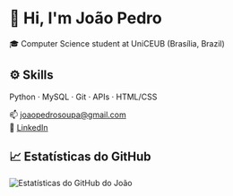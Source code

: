 # 👋 Hi, I'm João Pedro

🎓 Computer Science student at UniCEUB (Brasília, Brazil) 

## ⚙️ Skills

Python · MySQL · Git · APIs · HTML/CSS

📫 joaopedrosoupa@gmail.com  
🔗 [LinkedIn](https://www.linkedin.com/in/joão-pedro-souza-passos-a28508350/)

## 📈 Estatísticas do GitHub

![Estatísticas do GitHub do João](https://github-readme-stats.vercel.app/api?username=Jpsoupa1&show_icons=true&theme=tokyonight)
